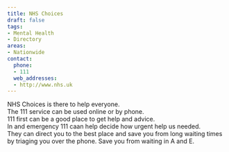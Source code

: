```yaml
---
title: NHS Choices
draft: false
tags:
- Mental Health
- Directory
areas:
- Nationwide
contact:
  phone:
  - 111
  web_addresses:
  - http://www.nhs.uk
---
```


NHS Choices is there to help everyone.   
The 111 service can be used online or by phone.  
111 first can be a good place to get help and advice.  
In and emergency 111 caan help decide how urgent help us needed.  
They can direct you to the best place and save you from long waiting times by triaging you over the phone.
Save you from waiting in A and E.